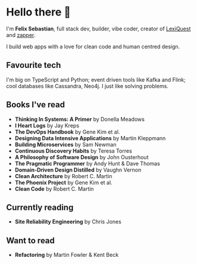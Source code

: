 # Hello there 👋

I'm **Felix Sebastian**, full stack dev, builder, vibe coder, creator of [LexiQuest](https://lexiquest.app) and [zapper](https://zapper.felixsebastian.dev).

I build web apps with a love for clean code and human centred design.

## Favourite tech

I'm big on TypeScript and Python; event driven tools like Kafka and Flink; cool databases like Cassandra, Neo4j. I just like solving problems.

## Books I've read
- **Thinking In Systems: A Primer** by Donella Meadows
- **I Heart Logs** by Jay Kreps
- **The DevOps Handbook** by Gene Kim et al.
- **Designing Data Intensive Applications** by Martin Kleppmann
- **Building Microservices** by Sam Newman
- **Continuous Discovery Habits** by Teresa Torres
- **A Philosophy of Software Design** by John Ousterhout
- **The Pragmatic Programmer** by Andy Hunt & Dave Thomas
- **Domain-Driven Design Distilled** by Vaughn Vernon
- **Clean Architecture** by Robert C. Martin
- **The Phoenix Project** by Gene Kim et al.
- **Clean Code** by Robert C. Martin

## Currently reading
- **Site Reliability Engineering** by Chris Jones

## Want to read
- **Refactoring** by Martin Fowler & Kent Beck
